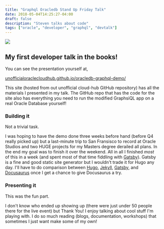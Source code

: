 ```yaml
---
title: "Graphql Oracledb Stand Up Friday Talk"
date: 2018-05-04T14:25:27-04:00
draft: false
description: "Steven talks about code"
tags: ["oracle", "developer", "graphql", "devtalk"]
---
```


![](https://unofficialoraclecloudhub.github.io/oracledb-graphql-demo/dbcs-graphql-devtalk-sblack4-oracle.png)

## My first developer talk in the books!

You can see the presentation yourself at, 

[unofficialoraclecloudhub.github.io/oracledb-graphql-demo/](https://unofficialoraclecloudhub.github.io/oracledb-graphql-demo/)

This site (hosted from out unofficial cloud-hub GitHub repository) has all the materials I presented in my talk.
The GitHub repo that has the code for the site also has everything you need to run the modified GraphsiQL app on 
a real Oracle Database yourself! 
</br>

### Building it
Not a trivial task. 

I was hoping to have the demo done three weeks before hand (before Q4 really picked up) but a last-minute trip to San Fransisco to 
record at Oracle Studios and two HUGE projects for my Masters degree derailed all plans. In the end my goal was to finish it over the weekend. 
All in all I finished *most* of this in a week (and spent most of that time fiddling with [Gatsby](https://www.gatsbyjs.org/)). 
Gatsby is a fine and good static site generator but I wouldn't trade it for Hugo any day. I'll have to do comparison 
between [Hugo](https://gohugo.io/), [Jekyll](https://jekyllrb.com/),  [Gatsby](https://www.gatsbyjs.org/), and [Docusaurus](https://docusaurus.io/) once I get a chance to give Docusaurus a try. 
</br>

### Presenting it 

This was the fun part. 

I don't know who ended up showing up (there were just under 50 people there for the live event) but Thank You! 
I enjoy talking about cool stuff I'm playing with. I do so much reading (blogs, documentation, workshops) that sometimes I just
want make some of my own! 
</br></br></br>
